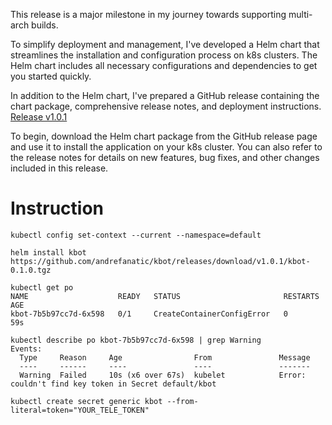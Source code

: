 This release is a major milestone in my journey towards supporting multi-arch builds.

To simplify deployment and management, I've developed a Helm chart that streamlines the installation and configuration process on k8s clusters. The Helm chart includes all necessary configurations and dependencies to get you started quickly.  

In addition to the Helm chart, I've prepared a GitHub release containing the chart package, comprehensive release notes, and deployment instructions.  
[Release v1.0.1](https://github.com/andrefanatic/kbot/releases/tag/v1.0.1)

To begin, download the Helm chart package from the GitHub release page and use it to install the application on your k8s cluster. You can also refer to the release notes for details on new features, bug fixes, and other changes included in this release.

# Instruction

```
kubectl config set-context --current --namespace=default
```

```
helm install kbot https://github.com/andrefanatic/kbot/releases/download/v1.0.1/kbot-0.1.0.tgz
```

```
kubectl get po                                                                                               
NAME                    READY   STATUS                       RESTARTS   AGE
kbot-7b5b97cc7d-6x598   0/1     CreateContainerConfigError   0          59s
```

```
kubectl describe po kbot-7b5b97cc7d-6x598 | grep Warning
Events:
  Type     Reason     Age                From               Message
  ----     ------     ----               ----               -------
  Warning  Failed     10s (x6 over 67s)  kubelet            Error: couldn't find key token in Secret default/kbot
```

```
kubectl create secret generic kbot --from-literal=token="YOUR_TELE_TOKEN"
```